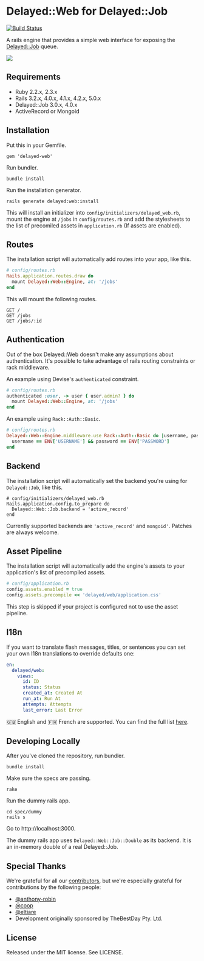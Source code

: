# Delayed::Web for Delayed::Job

[![Build Status](https://travis-ci.org/tatey/delayed-web.svg?branch=master)](https://travis-ci.org/tatey/delayed-web)

A rails engine that provides a simple web interface for exposing the
[Delayed::Job](https://github.com/collectiveidea/delayed_job) queue.

![](http://f.cl.ly/items/1j2m2g223s3q33140S3H/Screen%20Shot%202013-06-13%20at%2011.47.57%20PM.png)

## Requirements

* Ruby 2.2.x, 2.3.x
* Rails 3.2.x, 4.0.x, 4.1.x, 4.2.x, 5.0.x
* Delayed::Job 3.0.x, 4.0.x
* ActiveRecord or Mongoid

## Installation

Put this in your Gemfile.

    gem 'delayed-web'

Run bundler.

    bundle install

Run the installation generator.

    rails generate delayed:web:install

This will install an initializer into `config/initializers/delayed_web.rb`,
mount the engine at `/jobs` in `config/routes.rb` and add the stylesheets
to the list of precomiled assets in `application.rb` (If assets are
enabled).

## Routes

The installation script will automatically add routes into your app,
like this.

```ruby
# config/routes.rb
Rails.application.routes.draw do
  mount Delayed::Web::Engine, at: '/jobs'
end
```

This will mount the following routes.

    GET /
    GET /jobs
    GET /jobs/:id

## Authentication

Out of the box Delayed::Web doesn't make any assumptions about
authentication. It's possible to take advantage of rails routing
constraints or rack middleware.

An example using Devise's `authenticated` constraint.

```ruby
# config/routes.rb
authenticated :user, -> user { user.admin? } do
  mount Delayed::Web::Engine, at: '/jobs'
end
```

An example using `Rack::Auth::Basic`.

```ruby
# config/routes.rb
Delayed::Web::Engine.middleware.use Rack::Auth::Basic do |username, password|
  username == ENV['USERNAME'] && password == ENV['PASSWORD']
end
```

## Backend

The installation script will automatically set the backend you're using for
`Delayed::Job`, like this.

```
# config/initializers/delayed_web.rb
Rails.application.config.to_prepare do
  Delayed::Web::Job.backend = 'active_record'
end
```

Currently supported backends are `'active_record'` and `mongoid'`. Patches
are always welcome.

## Asset Pipeline

The installation script will automatically add the engine's assets to your
application's list of precompiled assets.

```ruby
# config/application.rb
config.assets.enabled = true
config.assets.precompile << 'delayed/web/application.css'
```

This step is skipped if your project is configured not to use the asset
pipeline.

## I18n

If you want to translate flash messages, titles, or sentences you can set your own I18n translations to override defaults one:

```yml
en:
  delayed/web:
    views:
      id: ID
      status: Status
      created_at: Created At
      run_at: Run At
      attempts: Attempts
      last_error: Last Error
```

🇬🇧 English and 🇫🇷 French are supported. You can find the full list
[here](https://github.com/tatey/delayed-web/blob/master/config/locales/en.yml).

## Developing Locally

After you've cloned the repository, run bundler.

    bundle install

Make sure the specs are passing.

    rake

Run the dummy rails app.

    cd spec/dummy
    rails s

Go to http://localhost:3000.

The dummy rails app uses `Delayed::Web::Job::Double` as its backend.
It is an in-memory double of a real Delayed::Job.

## Special Thanks

We're grateful for all our [contributors](https://github.com/tatey/delayed-web/graphs/contributors),
but we're especially grateful for contributions by the following people:

* [@anthony-robin](https://github.com/anthony-robin)
* [@coop](https://github.com/coop)
* [@eltiare](https://github.com/eltiare)
* Development originally sponsored by TheBestDay Pty. Ltd.

## License

Released under the MIT license. See LICENSE.
